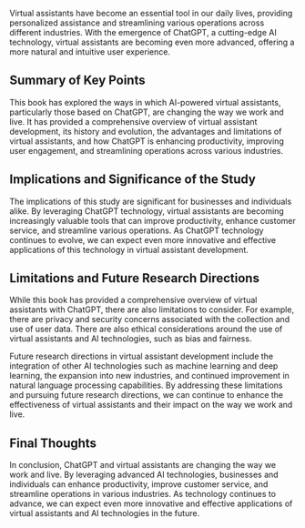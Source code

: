 
Virtual assistants have become an essential tool in our daily lives, providing personalized assistance and streamlining various operations across different industries. With the emergence of ChatGPT, a cutting-edge AI technology, virtual assistants are becoming even more advanced, offering a more natural and intuitive user experience.

Summary of Key Points
---------------------

This book has explored the ways in which AI-powered virtual assistants, particularly those based on ChatGPT, are changing the way we work and live. It has provided a comprehensive overview of virtual assistant development, its history and evolution, the advantages and limitations of virtual assistants, and how ChatGPT is enhancing productivity, improving user engagement, and streamlining operations across various industries.

Implications and Significance of the Study
------------------------------------------

The implications of this study are significant for businesses and individuals alike. By leveraging ChatGPT technology, virtual assistants are becoming increasingly valuable tools that can improve productivity, enhance customer service, and streamline various operations. As ChatGPT technology continues to evolve, we can expect even more innovative and effective applications of this technology in virtual assistant development.

Limitations and Future Research Directions
------------------------------------------

While this book has provided a comprehensive overview of virtual assistants with ChatGPT, there are also limitations to consider. For example, there are privacy and security concerns associated with the collection and use of user data. There are also ethical considerations around the use of virtual assistants and AI technologies, such as bias and fairness.

Future research directions in virtual assistant development include the integration of other AI technologies such as machine learning and deep learning, the expansion into new industries, and continued improvement in natural language processing capabilities. By addressing these limitations and pursuing future research directions, we can continue to enhance the effectiveness of virtual assistants and their impact on the way we work and live.

Final Thoughts
--------------

In conclusion, ChatGPT and virtual assistants are changing the way we work and live. By leveraging advanced AI technologies, businesses and individuals can enhance productivity, improve customer service, and streamline operations in various industries. As technology continues to advance, we can expect even more innovative and effective applications of virtual assistants and AI technologies in the future.
